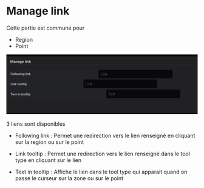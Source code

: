 
# Manage link


Cette partie est commune pour 

- Region
- Point


![main metric](../../screenshots/editor/coordinates/manage-link/manage-link.jpg)



3 liens sont disponibles


- Following link : Permet une redirection vers le lien renseigné en cliquant sur la region ou sur le point

- Link tooltip : Permet une redirection vers le lien renseigné dans le tool type en cliquant sur le lien

- Text in tooltip : Affiche le lien dans le tool type qui apparait quand on passe le curseur sur la zone ou sur le point


